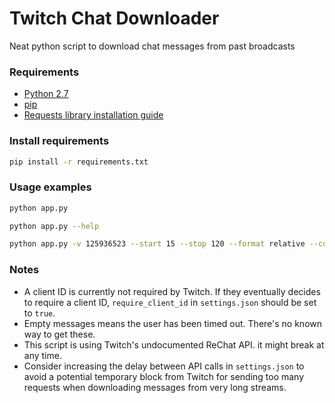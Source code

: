 # Twitch Chat Downloader

Neat python script to download chat messages from past broadcasts

### Requirements

- [Python 2.7](https://www.python.org/downloads/)
- [pip](https://pip.pypa.io/en/stable/installing/)
- [Requests library installation guide](http://docs.python-requests.org/en/master/user/install/)

### Install requirements
```bash
pip install -r requirements.txt
```

### Usage examples

```bash
python app.py
```

```bash
python app.py --help
```

```bash
python app.py -v 125936523 --start 15 --stop 120 --format relative --cooldown 0 --print
```

### Notes

- A client ID is currently not required by Twitch. If they eventually decides to require a client ID, `require_client_id` in `settings.json` should be set to `true`.
- Empty messages means the user has been timed out. There's no known way to get these.
- This script is using Twitch's undocumented ReChat API. it might break at any time.
- Consider increasing the delay between API calls in `settings.json` to avoid a potential temporary block from Twitch for sending too many requests when downloading messages from very long streams.